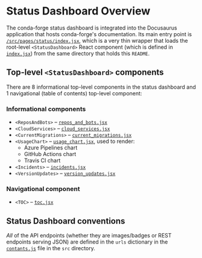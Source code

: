 # Status Dashboard Overview

The conda-forge status dashboard is integrated into the Docusaurus application that hosts conda-forge's documentation. Its main entry point is [`/src/pages/status/index.jsx`](/src/pages/status/index.jsx), which is a very thin wrapper that loads the root-level `<StatusDashboard>` React component (which is defined in [`index.jsx`](index.jsx)) from the same directory that holds this `README`.

## Top-level `<StatusDashboard>` components

There are 8 informational top-level components in the status dashboard and 1 navigational (table of contents) top-level component:

### Informational components
- `<ReposAndBots>` – [`repos_and_bots.jsx`](repos_and_bots.jsx)
- `<CloudServices>` – [`cloud_services.jsx`](cloud_services.jsx)
- `<CurrentMigrations>` – [`current_migrations.jsx`](current_migrations.jsx)
- `<UsageChart>` – [`usage_chart.jsx`](usage_chart.jsx), used to render:
  - Azure Pipelines chart
  - GitHub Actions chart
  - Travis CI chart
- `<Incidents>` – [`incidents.jsx`](incidents.jsx)
- `<VersionUpdates>` – [`version_updates.jsx`](version_updates.jsx)

### Navigational component
- `<TOC>` – [`toc.jsx`](toc.jsx)

## Status Dashboard conventions

*All* of the API endpoints (whether they are images/badges or REST endpoints serving JSON) are defined in the `urls` dictionary in the [`contants.js`](/src/constants.js) file in the `src` directory.
